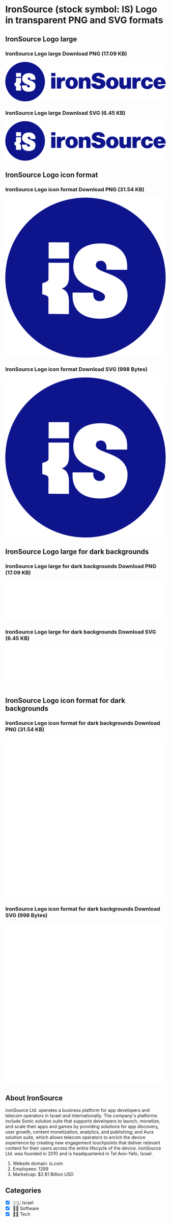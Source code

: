 # IronSource (stock symbol: IS) Logo in transparent PNG and SVG formats

## IronSource Logo large

### IronSource Logo large Download PNG (17.09 KB)

![IronSource Logo large Download PNG (17.09 KB)](/img/orig/IS_BIG-0c9d03b3.png)

### IronSource Logo large Download SVG (6.45 KB)

![IronSource Logo large Download SVG (6.45 KB)](/img/orig/IS_BIG-3769dbb9.svg)

## IronSource Logo icon format

### IronSource Logo icon format Download PNG (31.54 KB)

![IronSource Logo icon format Download PNG (31.54 KB)](/img/orig/IS-63739ce4.png)

### IronSource Logo icon format Download SVG (998 Bytes)

![IronSource Logo icon format Download SVG (998 Bytes)](/img/orig/IS-b6ade979.svg)

## IronSource Logo large for dark backgrounds

### IronSource Logo large for dark backgrounds Download PNG (17.09 KB)

![IronSource Logo large for dark backgrounds Download PNG (17.09 KB)](/img/orig/IS_BIG.D-b43ea77a.png)

### IronSource Logo large for dark backgrounds Download SVG (6.45 KB)

![IronSource Logo large for dark backgrounds Download SVG (6.45 KB)](/img/orig/IS_BIG.D-13fbd617.svg)

## IronSource Logo icon format for dark backgrounds

### IronSource Logo icon format for dark backgrounds Download PNG (31.54 KB)

![IronSource Logo icon format for dark backgrounds Download PNG (31.54 KB)](/img/orig/IS.D-c08601d2.png)

### IronSource Logo icon format for dark backgrounds Download SVG (998 Bytes)

![IronSource Logo icon format for dark backgrounds Download SVG (998 Bytes)](/img/orig/IS.D-6ebd01c7.svg)

## About IronSource

ironSource Ltd. operates a business platform for app developers and telecom operators in Israel and internationally. The company's platforms include Sonic solution suite that supports developers to launch, monetize, and scale their apps and games by providing solutions for app discovery, user growth, content monetization, analytics, and publishing; and Aura solution suite, which allows telecom operators to enrich the device experience by creating new engagement touchpoints that deliver relevant content for their users across the entire lifecycle of the device. ironSource Ltd. was founded in 2010 and is headquartered in Tel Aviv-Yafo, Israel.

1. Website domain: is.com
2. Employees: 1289
3. Marketcap: $2.81 Billion USD


## Categories
- [x] 🇮🇱 Israel
- [x] 👨‍💻 Software
- [x] 👩‍💻 Tech
